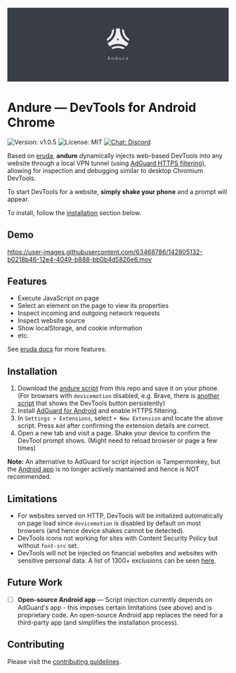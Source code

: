 ![Andure Logo](./docs/images/banner.png)

# Andure — DevTools for Android Chrome

![Version: v1.0.5](https://img.shields.io/badge/version-v1.0.5-blue)
![License: MIT](https://img.shields.io/badge/license-MIT-green)
[![Chat: Discord](https://img.shields.io/badge/chat-discord-blueviolet)][discord-url]

[discord-url]: https://discord.gg/qGUXpVBqW5

Based on [eruda](https://github.com/liriliri/eruda), **andure** dynamically injects web-based DevTools into any website through a local VPN tunnel (using [AdGuard HTTPS filtering](https://adguard.com/en/blog/everything-about-https-filtering.html)), allowing for inspection and debugging similar to desktop Chromium DevTools.

To start DevTools for a website, **simply shake your phone** and a prompt will appear.

To install, follow the [installation](#installation) section below.

## Demo


https://user-images.githubusercontent.com/63468786/142805132-b0218b46-12e4-4049-b888-bb0b4d5826e6.mov


## Features

- Execute JavaScript on page
- Select an element on the page to view its properties
- Inspect incoming and outgoing network requests
- Inspect website source
- Show localStorage, and cookie information
- etc.

See [eruda docs](https://github.com/liriliri/eruda#Features) for more features.

## Installation

1. Download the [andure script](https://raw.githubusercontent.com/leohku/andure/main/scripts/activate-on-shake/devtools.js) from this repo and save it on your phone. (For browsers with `devicemotion` disabled, e.g. Brave, there is [another script](https://raw.githubusercontent.com/leohku/andure/main/scripts/persistent/devtools.js) that shows the DevTools button persistently)
2. Install [AdGuard for Android](https://adguard.com/en/welcome.html) and enable HTTPS filtering.
3. In `Settings > Extensions`, select `+ New Extension` and locate the above script. Press `Add` after confirming the extension details are correct.
4. Open a new tab and visit a page. Shake your device to confirm the DevTool prompt shows. (Might need to reload browser or page a few times)

**Note:** An alternative to AdGuard for script injection is Tampermonkey, but the [Android app](https://play.google.com/store/apps/details?id=net.biniok.tampermonkey&hl=en_US&gl=US) is no longer actively mantained and hence is NOT recommended.

## Limitations

- For websites served on HTTP, DevTools will be initialized automatically on page load since `devicemotion` is disabled by default on most browsers (and hence device shakes cannot be detected).
- DevTools icons not working for sites with Content Security Policy but without `font-src` set.
- DevTools will not be injected on financial websites and websites with sensitive personal data. A list of 1300+ exclusions can be seen [here](https://github.com/AdguardTeam/HttpsExclusions).

## Future Work

- [ ] **Open-source Android app** — Script injection currently depends on AdGuard's app - this imposes certain limitations (see above) and is proprietary code. An open-source Android app replaces the need for a third-party app (and simplifies the installation process).

## Contributing

Please visit the [contributing guidelines](https://github.com/leohku/andure/blob/main/CONTRIBUTING.md).
